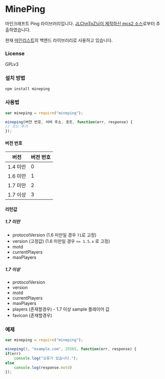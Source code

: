 # MinePing
마인크래프트 Ping 라이브러리입니다. [JLChnToZ님이 제작하신 mcs2 소스](https://github.com/JLChnToZ/mcs2)로부터 추출하였습니다.

현재 [마인리스트](https://minelist.kr)의 백엔드 라이브러리로 사용하고 있습니다.

### License
GPLv3

### 설치 방법
```bash
npm install mineping
```

### 사용법

```js
var mineping = require("mineping");

mineping(버전 번호, 서버 주소, 포트, function(err, response) {
// 코드 추가
});
```

#### 버전 번호

버전      | 버전 번호
--------|-----------
1.4 미만 | 0
1.6 미만 | 1
1.7 미만 | 2
1.7 이상 | 3

#### 리턴값
##### 1.7 미만
* protocolVersion (1.6 미만일 경우 ```71```로 고정)
* version (고정값) (1.6 미만일 경우 ```<= 1.5.x``` 로 고정)
* motd
* currentPlayers
* maxPlayers

##### 1.7 이상
* protocolVersion
* version
* motd
* currentPlayers
* maxPlayers
* players (존재할경우) - 1.7 이상 sample 플레이어 값
* favicon (존재할경우)



### 예제
```js
var mineping = require("mineping");

mineping(3, "example.com", 25565, function(err, response) {
if(err)
    console.log("오류가 있습니다.");
else
    console.log(response.motd)
});
```
